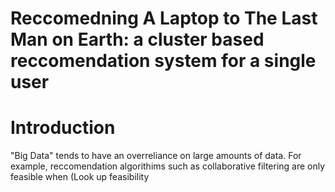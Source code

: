 # Reccomedning A Laptop to The Last Man on Earth: a cluster based reccomendation system for a single user  
# Introduction  
"Big Data" tends to have an overreliance on large amounts of data. For example, reccomendation algorithims such as collaborative filtering are only feasible when (Look up feasibility
